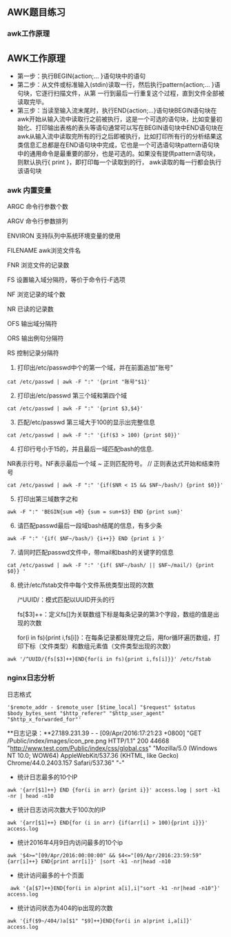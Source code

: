 ## AWK题目练习

### awk工作原理

## AWK工作原理

- 第一步：执行BEGIN{action;… }语句块中的语句
- 第二步：从文件或标准输入(stdin)读取一行，然后执行pattern{action;… }语句块，它逐行扫描文件，从第 
  一行到最后一行重复这个过程，直到文件全部被读取完毕。
- 第三步：当读至输入流末尾时，执行END{action;…}语句块BEGIN语句块在awk开始从输入流中读取行之前被执行，这是一个可选的语句块，比如变量初始化、打印输出表格的表头等语句通常可以写在BEGIN语句块中END语句块在awk从输入流中读取完所有的行之后即被执行，比如打印所有行的分析结果这类信息汇总都是在END语句块中完成，它也是一个可选语句块pattern语句块中的通用命令是最重要的部分，也是可选的。如果没有提供pattern语句块，则默认执行{ print }，即打印每一个读取到的行， awk读取的每一行都会执行该语句块

### awk 内置变量

ARGC          命令行参数个数

ARGV          命令行参数排列

ENVIRON       支持队列中系统环境变量的使用

FILENAME      awk浏览文件名

FNR           浏览文件的记录数

FS            设置输入域分隔符，等价于命令行-F选项

NF            浏览记录的域个数

NR            已读的记录数

OFS           输出域分隔符

ORS           输出例句分隔符

RS            控制记录分隔符

1. 打印出/etc/passwd中个的第一个域，并在前面追加"账号"

```shell
cat /etc/passwd | awk -F ":" '{print "账号"$1}'
```

2. 打印出/etc/passwd 第三个域和第四个域 

```shell
cat /etc/passwd | awk -F ":" '{print $3,$4}'
```

3. 匹配/etc/passwd 第三域大于100的显示出完整信息 

```shell
cat /etc/passwd | awk -F ":" '{if($3 > 100) {print $0}}'
```

4. 打印行号小于15的，并且最后一域匹配bash的信息. 

NR表示行号。NF表示最后一个域 ~ 正则匹配符号。 // 正则表达式开始和结束符号

```shell
cat /etc/passwd | awk -F ":" '{if($NR < 15 && $NF~/bash/) {print $0}}'
```

5. 打印出第三域数字之和 

```SHELL
awk -F ":" 'BEGIN{sum =0} {sum = sum+$3} END {print sum}'
```

6. 请匹配passwd最后一段域bash结尾的信息，有多少条 

```shell
awk -F ":" '{if( $NF~/bash/) {i++}} END {print i }'
```

7. 请同时匹配passwd文件中，带mail和bash的关键字的信息 

```shell
cat /etc/passwd | awk -F ":" '{if( $NF~/bash/ || $NF~/mail/) {print $0}} '
```

8. 统计/etc/fstab文件中每个文件系统类型出现的次数

   /^UUID/：模式匹配以UUID开头的行 

    fs[$3]++：定义fs[]为关联数组下标是每条记录的第3个字段，数组的值是出现的次数  

   for(i in fs){print i,fs[i]}：在每条记录都处理完之后，用for循环遍历数组，打印下标（文件类型）和数组元素值（文件类型出现的次数） 

```shell
awk '/^UUID/{fs[$3]++}END{for(i in fs){print i,fs[i]}}' /etc/fstab
```

### nginx日志分析

日志格式

`'$remote_addr - $remote_user [$time_local] "$request" $status $body_bytes_sent "$http_referer" "$http_user_agent" "$http_x_forwarded_for"' `

**日志记录：**27.189.231.39 - - [09/Apr/2016:17:21:23 +0800] "GET /Public/index/images/icon_pre.png HTTP/1.1" 200 44668 "http://www.test.com/Public/index/css/global.css" "Mozilla/5.0 (Windows NT 10.0; WOW64) AppleWebKit/537.36 (KHTML, like Gecko) Chrome/44.0.2403.157 Safari/537.36" "-" 

- 统计日志最多的10个IP

```shell
awk '{arr[$1]++} END {for(i in arr) {print i}}' access.log | sort -k1 -nr | head -n10
```

- 统计日志访问次数大于100次的IP

```shell
awk '{arr[$1]++} END{for (i in arr) {if(arr[i] > 100){print i}}}' access.log
```

- 统计2016年4月9日内访问最多的10个ip

```shell
awk '$4>="[09/Apr/2016:00:00:00" && $4<="[09/Apr/2016:23:59:59" {arr[i]++} END{print arr[i]}' |sort -k1 -nr|head -n10
```

- 统计访问最多的十个页面

```shell
 awk '{a[$7]++}END{for(i in a)print a[i],i|"sort -k1 -nr|head -n10"}' access.log
```

- 统计访问状态为404的ip出现的次数

```shell
awk '{if($9~/404/)a[$1" "$9]++}END{for(i in a)print i,a[i]}' access.log
```

